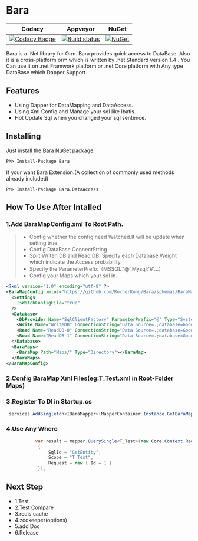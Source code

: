 # Bara
| Codacy | Appveyor | NuGet |
|--------|----------|-------|
|[![Codacy Badge](https://api.codacy.com/project/badge/Grade/2a3146f3f09246d3a1a25826189aa656)](https://www.codacy.com/app/kx.1990/Bara?utm_source=github.com&utm_medium=referral&utm_content=RocherKong/Bara&utm_campaign=badger)|[![Build status](https://ci.appveyor.com/api/projects/status/w20ms4cct4nyl5ar/branch/master?svg=true)](https://ci.appveyor.com/project/RocherKong/bara/branch/master)|  [![NuGet](https://img.shields.io/nuget/v/Bara.svg)](https://www.nuget.org/packages/Bara/)|

Bara is a .Net library for Orm. Bara provides quick access to DataBase. Also it is a cross-platform orm which is written by .net Standard version 1.4 . You Can use it on .net Framwork platform or .net Core platform with Any type DataBase which Dapper Support.
## Features
* Using Dapper for DataMapping and DataAccess. 
* Using Xml Config and Manage your sql like Ibatis.
* Hot Update Sql when you changed your sql sentence.

## Installing
Just install the [Bara NuGet package](http://www.nuget.org/packages/Bara/):

```
PM> Install-Package Bara
```

If your want Bara Extension.(A collection of commonly used methods already included)
```
PM> Install-Package Bara.DataAccess
```

## How To Use After Intalled
### 1.Add **BaraMapConfig.xml** To Root Path.
  > * Config whether the config need Watched.It will be update when setting true.
  > * Config DataBase ConnectString  
  > * Split Writen DB and Read DB. Specify each Database Weight which indicate the Access probability.
  > * Specify the ParameterPrefix（MSSQL:'@',Mysql:'#'...）
  > * Config your Maps which your sql in.

```xml
<?xml version="1.0" encoding="utf-8" ?>
<BaraMapConfig xmlns="https://github.com/RocherKong/Bara/schemas/BaraMapConfig.xsd">
  <Settings
    IsWatchConfigFile="true"
  />
  <Database>
    <DbProvider Name="SqlClientFactory" ParameterPrefix="@" Type="System.Data.SqlClient.SqlClientFactory,System.Data.SqlClient"/>
    <Write Name="WriteDB" ConnectionString="Data Source=.;database=GoodJob;uid=sa;pwd=App1234"/>
    <Read Name="ReadDB-0" ConnectionString="Data Source=.;database=GoodJob;uid=sa;pwd=App1234" Weight="50"/>
    <Read Name="ReadDB-1" ConnectionString="Data Source=.;database=GoodJob;uid=sa;pwd=App1234" Weight="50"/>
  </Database>
  <BaraMaps>
    <BaraMap Path="Maps/" Type="Directory"></BaraMap>
  </BaraMaps>
</BaraMapConfig>
```
### 2.Config BaraMap Xml Files(eg:**T_Test.xml** in Root-Folder Maps)

### 3.Register To DI in Startup.cs
```c#
 services.AddSingleton<IBaraMapper>(MapperContainer.Instance.GetBaraMapper());
```

### 4.Use Any Where
```c#
           var result = mapper.QuerySingle<T_Test>(new Core.Context.RequestContext
            {
                SqlId = "GetEntity",
                Scope = "T_Test",
                Request = new { Id = 1 }
            });
```

## Next Step 

* 1.Test
* 2.Test Compare
* 3.redis cache
* 4.zookeeper(options)
* 5.add Doc 
* 6.Release




